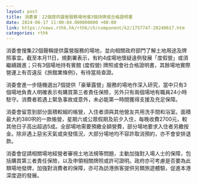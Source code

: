 ```yaml
---
layout: post
title: 消委會：22個提供露營服務場地僅3個持牌或合格證明書
date: 2024-06-17 11:00:04.000000000 +08:00
link: https://news.rthk.hk/rthk/ch/component/k2/1757747-20240617.htm
categories: rthk
---
```


消委會搜集22個聲稱提供露營服務的場地，並向相關政府部門了解土地用途及牌照事宜。截至本月11日，規劃署表示，有約4成場地懷疑違例發展「度假營」或須繼續跟進；只有3個場地持有賓館 (度假營) 牌照或會社合格證明書，其餘場地實際營運上有否違反《旅館業條例》，有待當局查證。

消委會進一步隨機選出7個提供「豪華露營」服務的場地作深入研究，當中只有3個場地負責人明確表示有購買第三者責任保險，另外只有兩個場地有職員24小時駐守。消費者若遇上緊急事故或意外，未必能第一時間獲得支援及充足保障。

消委會留意到部分面積較細的帳營，入住者須與其他營友共用洗手間和浴室。面積最大約380呎的一款帳營，星期六或公眾假期及前夕入住，每晚收費2700元，較其他日子高出超過5成。全部場地需要預繳全額營費，部分場地要求入住者另繳按金。除非遇上惡劣天氣或突發情況，大部分場地均不容許取消預約，亦不會安排退款。

消委會促請相關場地經營者審視土地法規等問題，主動加強對入場人士的保障，包括購買第三者責任保險，以及申領相關牌照或許可證明。政府亦可考慮是否要為此類場地發牌，加強對消費者的保障，亦可為訪港旅客提供另類旅遊體驗，促進本港深度遊的發展。
